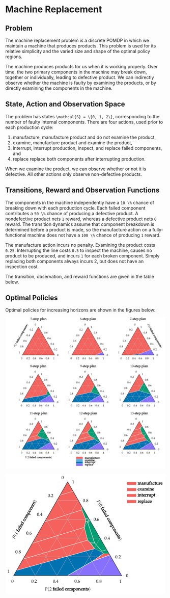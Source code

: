 # Machine Replacement

## Problem

The machine replacement problem is a discrete POMDP in which we maintain a machine that produces products. This problem is used for its relative simplicity and the varied size and shape of the optimal policy regions.

The machine produces products for us when it is working properly. Over time, the two primary components in the machine may break down, together or individually, leading to defective product. We can indirectly observe whether the machine is faulty by examining the products, or by directly examining the components in the machine.

## State, Action and Observation Space
The problem has states ``\mathcal{S} = \{0, 1, 2\}``, corresponding to the number of faulty
internal components. There are four actions, used prior to each production cycle:
1. manufacture, manufacture product and do not examine the product,
2. examine, manufacture product and examine the product,
3. interrupt, interrupt production, inspect, and replace failed components, and
4. replace replace both components after interrupting production.

When we examine the product, we can observe whether or not it is defective.
All other actions only observe non-defective products.

## Transitions, Reward and Observation Functions
The components in the machine independently have a ``10 \%`` chance of breaking down with each production cycle. Each failed component contributes a ``50 \%`` chance of producing a defective product. A nondefective product nets ``1`` reward, whereas a defective product nets ``0`` reward. The transition dynamics assume that component breakdown is determined before a product is made, so the manufacture action on a fully-functional machine does not have a ``100 \%`` chance of producing ``1`` reward.

The manufacture action incurs no penalty. Examining the product costs ``0.25``. Interrupting the line costs ``0.5`` to inspect the machine, causes no product to be produced, and incurs ``1`` for each broken component. Simply replacing both components always incurs 2, but does not have an inspection cost.

The transition, observation, and reward functions are given in the table below.

## Optimal Policies
Optimal policies for increasing horizons are shown in the figures below:

![Visualization of Optimal Policies](figures/img15.svg)

![Visualization of Optimal Policies2](figures/img16.svg)
